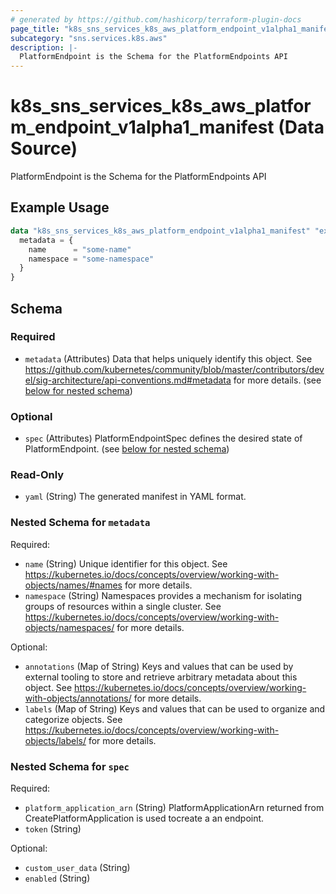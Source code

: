 ```yaml
---
# generated by https://github.com/hashicorp/terraform-plugin-docs
page_title: "k8s_sns_services_k8s_aws_platform_endpoint_v1alpha1_manifest Data Source - terraform-provider-k8s"
subcategory: "sns.services.k8s.aws"
description: |-
  PlatformEndpoint is the Schema for the PlatformEndpoints API
---
```


# k8s_sns_services_k8s_aws_platform_endpoint_v1alpha1_manifest (Data Source)

PlatformEndpoint is the Schema for the PlatformEndpoints API

## Example Usage

```terraform
data "k8s_sns_services_k8s_aws_platform_endpoint_v1alpha1_manifest" "example" {
  metadata = {
    name      = "some-name"
    namespace = "some-namespace"
  }
}
```

<!-- schema generated by tfplugindocs -->
## Schema

### Required

- `metadata` (Attributes) Data that helps uniquely identify this object. See https://github.com/kubernetes/community/blob/master/contributors/devel/sig-architecture/api-conventions.md#metadata for more details. (see [below for nested schema](#nestedatt--metadata))

### Optional

- `spec` (Attributes) PlatformEndpointSpec defines the desired state of PlatformEndpoint. (see [below for nested schema](#nestedatt--spec))

### Read-Only

- `yaml` (String) The generated manifest in YAML format.

<a id="nestedatt--metadata"></a>
### Nested Schema for `metadata`

Required:

- `name` (String) Unique identifier for this object. See https://kubernetes.io/docs/concepts/overview/working-with-objects/names/#names for more details.
- `namespace` (String) Namespaces provides a mechanism for isolating groups of resources within a single cluster. See https://kubernetes.io/docs/concepts/overview/working-with-objects/namespaces/ for more details.

Optional:

- `annotations` (Map of String) Keys and values that can be used by external tooling to store and retrieve arbitrary metadata about this object. See https://kubernetes.io/docs/concepts/overview/working-with-objects/annotations/ for more details.
- `labels` (Map of String) Keys and values that can be used to organize and categorize objects. See https://kubernetes.io/docs/concepts/overview/working-with-objects/labels/ for more details.


<a id="nestedatt--spec"></a>
### Nested Schema for `spec`

Required:

- `platform_application_arn` (String) PlatformApplicationArn returned from CreatePlatformApplication is used tocreate a an endpoint.
- `token` (String)

Optional:

- `custom_user_data` (String)
- `enabled` (String)

